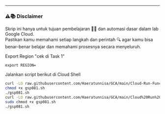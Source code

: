 ---
### ⚠️📚 Disclaimer

Skrip ini hanya untuk tujuan pembelajaran 🧑‍🎓 dan automasi dasar dalam lab Google Cloud.  
Pastikan kamu memahami setiap langkah dan perintah 🔍 agar kamu bisa benar-benar belajar dan memahami prosesnya secara menyeluruh.

Export Region "cek di Task 1"
```
export REGION=
```
Jalankan script berikut di Cloud Shell
```bash
curl -LO raw.githubusercontent.com/Haeratunnisa/GCA/main/Cloud-Run-Functions-Qwik-Start---Console/main/gsp081.sh
chmod +x gsp081.sh
./gsp081.sh
curl -LO raw.githubusercontent.com/Haeratunnisa/GCA/main/Cloud%20Run%20Functions%3A%20Qwik%20Start%20-%20Console/gsp081.sh
sudo chmod +x gsp081.sh
./gsp081.sh
